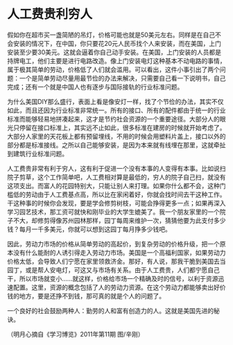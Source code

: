# 人工费贵利穷人

假如你在超市买一盏简陋的吊灯，价格可能也就是50美元左右。同样是在自己不会安装的情况下，在中国，你只要花20元人民币找个人来安装，而在美国，上门安装至少要30美元。这就会逼着你自己动手安装。在美国，上门安装的人员都是持牌电工，他们主要是进行电路改造。像上门安装电灯这种基本不动电路的事情，属于极其简单的劳动，价格低了人们就会滥用。可以看出，这件小事引出了两个问题：一个是简单劳动尽量用最节俭的办法来解决，只需要自己看一下说明书，自己完成；还有一个就是中国人也有逐步与国际接轨的行业标准问题。 

为什么美国DIY那么盛行，表面上看是像安灯一样，找了个节俭的办法，其实不仅如此，而且还因为行业标准非常统一。所有的接口、所有的配件都由于统一的行业标准而能够轻易地拼凑起来，这才是节约社会资源的一个重要途径。大部分人的眼光只停留在接口标准上，其实远不止如此，很多标准在建房的时候就开始考虑了。大部分人家里的天花板上都有预留埋线，不用的时候会用塑料片盖上，接口以外的部分都是标准接线。之所以自己能够安装，是因为本来就有线埋在那里，这就牵扯到建筑行业标准问题。 

人工费贵非常有利于穷人，这有利于促进一个没有本事的人变得有本事。比如说扫院子剪草，这个工作简单吧，人工费相对算是最低的，穷人的院子自己扫，就没有这项支出。而富人的花园特别大，只能让别人来打理。如果你什么都不会，这种门槛低的劳动由于人工费基点高，所以比在家闲着好，你就会找时间去干这种工作。干这种事的时候你会发现，要是学会修剪树枝，可能会挣得更多一点；如果再深入学习园艺技术，那工资可就快和刚毕业的大学生媲美了。我一个朋友家里的一个院子不大，却修剪得像苏州园林那样，园丁每周来维护一次，猜猜他要为此支付多少钱？每月一千多美元，你就可以想到这园丁每月挣多少钱吧。 

因此，劳动力市场的价格从简单劳动的高起价，到复杂劳动的价格升级，把一个原本没有什么能耐的人诱引得走入劳动力市场。美国是一个高福利国家，如果劳动力价格太低，会导致人们宁愿在家里领救济金。那好，有人说，那我干脆到美国去当园丁，或是帮人安电灯，可这又与市场有关系。由于人工费贵，人们都宁愿自己干，所以市场就变小……就这样，价格给市场一个精确及时的信号，以利于资源迅速配置。这里，资源的概念包括了人的劳动力资源。在这个劳动力都能够卖出好价钱的地方，要是还挣不到钱，那可真的就是个人的问题了。 

一个良好的社会鼓励两种人：勤劳的人和富有创造力的人。这就是美国先进的秘诀。 

（明月心摘自《学习博览》2011年第11期 图/辛刚）